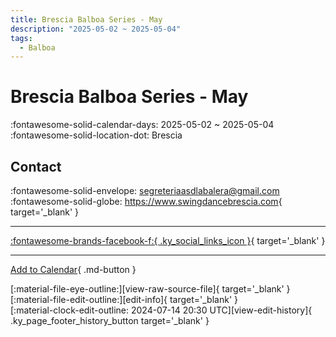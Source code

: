 ```yaml
---
title: Brescia Balboa Series - May
description: "2025-05-02 ~ 2025-05-04"
tags:
  - Balboa
---
```


# Brescia Balboa Series - May 

:fontawesome-solid-calendar-days: 2025-05-02 ~ 2025-05-04  
:fontawesome-solid-location-dot: Brescia  

## Contact

:fontawesome-solid-envelope: <segreteriaasdlabalera@gmail.com>  
:fontawesome-solid-globe: <https://www.swingdancebrescia.com>{ target='_blank' }  

---

 [:fontawesome-brands-facebook-f:{ .ky_social_links_icon }](https://www.facebook.com/ASDLaBalera){ target='_blank' }

---

[Add to Calendar](https://swing.news/ics/en/2025/it/brescia-balboa-series-may-2025.ics){ .md-button }

<div class="ky_page_footer" markdown>
<div class="ky_page_footer_trailing" markdown="span">
[:material-file-eye-outline:][view-raw-source-file]{ target='_blank' }
[:material-file-edit-outline:][edit-info]{ target='_blank' }
</div>
<div class="ky_page_footer_leading" markdown="span">
[:material-clock-edit-outline: 2024-07-14 20:30 UTC][view-edit-history]{ .ky_page_footer_history_button target='_blank' }
</div>
</div>

[view-raw-source-file]: https://github.com/swingdance/events/blob/main/2025/it/brescia-balboa-series-may-2025.json "View Raw Source File"
[edit-info]: https://github.com/swingdance/events/issues/new?assignees=&labels=update+event&projects=&template=03-update_entity.yml&title=%5B2025%2Fit%5D%20Brescia%20Balboa%20Series%20-%20May&region=it&year=2025&id=brescia-balboa-series-may-2025&name=Brescia%20Balboa%20Series%20-%20May&org_id= "Edit Info"

[view-edit-history]: https://github.com/swingdance/events/commits/main/2025/it/brescia-balboa-series-may-2025.json "View Edit History"
